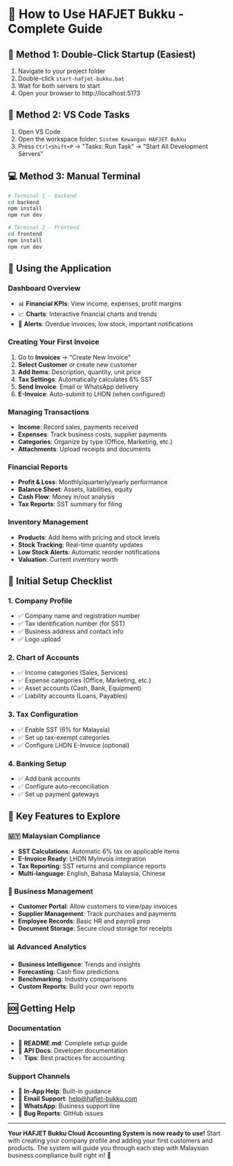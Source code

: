 # 🎯 How to Use HAFJET Bukku - Complete Guide

## 🚀 Method 1: Double-Click Startup (Easiest)
1. Navigate to your project folder
2. Double-click `start-hafjet-bukku.bat`
3. Wait for both servers to start
4. Open your browser to http://localhost:5173

## 🔧 Method 2: VS Code Tasks
1. Open VS Code
2. Open the workspace folder: `Sistem Kewangan HAFJET Bukku`
3. Press `Ctrl+Shift+P` → "Tasks: Run Task" → "Start All Development Servers"

## 💻 Method 3: Manual Terminal
```bash
# Terminal 1 - Backend
cd backend
npm install
npm run dev

# Terminal 2 - Frontend  
cd frontend
npm install
npm run dev
```

## 📱 Using the Application

### Dashboard Overview
- 📊 **Financial KPIs**: View income, expenses, profit margins
- 📈 **Charts**: Interactive financial charts and trends
- 🔔 **Alerts**: Overdue invoices, low stock, important notifications

### Creating Your First Invoice
1. Go to **Invoices** → "Create New Invoice"
2. **Select Customer** or create new customer
3. **Add Items**: Description, quantity, unit price
4. **Tax Settings**: Automatically calculates 6% SST
5. **Send Invoice**: Email or WhatsApp delivery
6. **E-Invoice**: Auto-submit to LHDN (when configured)

### Managing Transactions
- **Income**: Record sales, payments received
- **Expenses**: Track business costs, supplier payments
- **Categories**: Organize by type (Office, Marketing, etc.)
- **Attachments**: Upload receipts and documents

### Financial Reports
- **Profit & Loss**: Monthly/quarterly/yearly performance
- **Balance Sheet**: Assets, liabilities, equity
- **Cash Flow**: Money in/out analysis
- **Tax Reports**: SST summary for filing

### Inventory Management
- **Products**: Add items with pricing and stock levels
- **Stock Tracking**: Real-time quantity updates
- **Low Stock Alerts**: Automatic reorder notifications
- **Valuation**: Current inventory worth

## 🔐 Initial Setup Checklist

### 1. Company Profile
- ✅ Company name and registration number
- ✅ Tax identification number (for SST)
- ✅ Business address and contact info
- ✅ Logo upload

### 2. Chart of Accounts
- ✅ Income categories (Sales, Services)
- ✅ Expense categories (Office, Marketing, etc.)
- ✅ Asset accounts (Cash, Bank, Equipment)
- ✅ Liability accounts (Loans, Payables)

### 3. Tax Configuration
- ✅ Enable SST (6% for Malaysia)
- ✅ Set up tax-exempt categories
- ✅ Configure LHDN E-Invoice (optional)

### 4. Banking Setup
- ✅ Add bank accounts
- ✅ Configure auto-reconciliation
- ✅ Set up payment gateways

## 🎯 Key Features to Explore

### 🇲🇾 Malaysian Compliance
- **SST Calculations**: Automatic 6% tax on applicable items
- **E-Invoice Ready**: LHDN MyInvois integration
- **Tax Reporting**: SST returns and compliance reports
- **Multi-language**: English, Bahasa Malaysia, Chinese

### 💼 Business Management
- **Customer Portal**: Allow customers to view/pay invoices
- **Supplier Management**: Track purchases and payments
- **Employee Records**: Basic HR and payroll prep
- **Document Storage**: Secure cloud storage for receipts

### 📊 Advanced Analytics
- **Business Intelligence**: Trends and insights
- **Forecasting**: Cash flow predictions
- **Benchmarking**: Industry comparisons
- **Custom Reports**: Build your own reports

## 🆘 Getting Help

### Documentation
- 📖 **README.md**: Complete setup guide
- 🔧 **API Docs**: Developer documentation
- 💡 **Tips**: Best practices for accounting

### Support Channels
- 💬 **In-App Help**: Built-in guidance
- 📧 **Email Support**: help@hafjet-bukku.com
- 📱 **WhatsApp**: Business support line
- 🐛 **Bug Reports**: GitHub issues

---

**Your HAFJET Bukku Cloud Accounting System is now ready to use!** Start with creating your company profile and adding your first customers and products. The system will guide you through each step with Malaysian business compliance built right in! 🚀